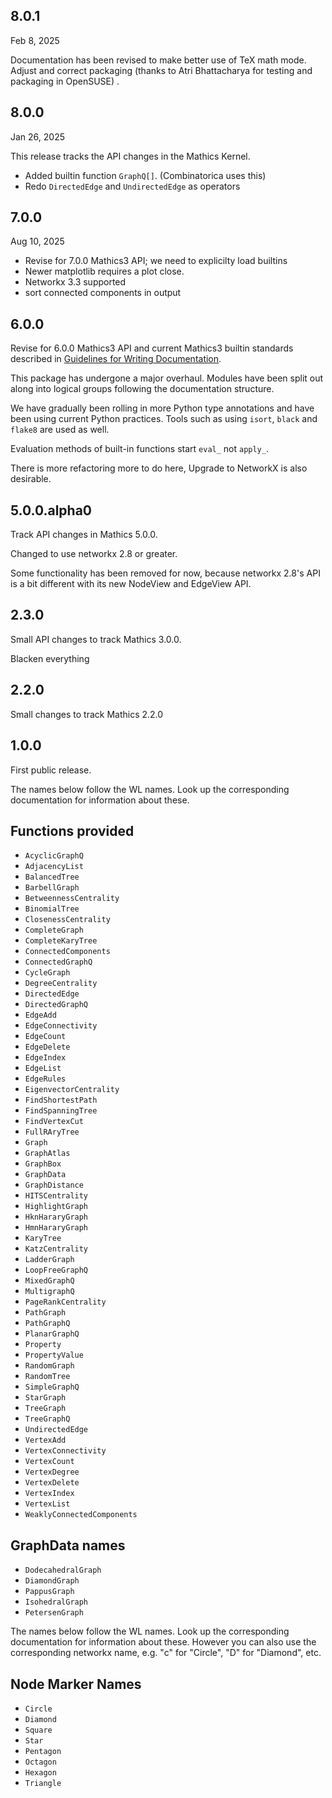 8.0.1
-----

Feb 8, 2025

Documentation has been revised to make better use of TeX math mode.
Adjust and correct packaging (thanks to Atri Bhattacharya for testing and packaging in OpenSUSE) .

8.0.0
-----

Jan 26, 2025

This release tracks the API changes in the Mathics Kernel.

* Added builtin function `GraphQ[]`. (Combinatorica uses this)
* Redo `DirectedEdge` and `UndirectedEdge` as operators

7.0.0
-----

Aug 10, 2025


* Revise for 7.0.0 Mathics3 API; we need to explicilty load builtins
* Newer matplotlib requires a plot close.
* Networkx 3.3 supported
* sort connected components in output


6.0.0
-----

Revise for 6.0.0 Mathics3 API and current Mathics3 builtin standards
described in [Guidelines for Writing
Documentation](https://mathics-development-guide.readthedocs.io/en/latest/extending/developing-code/extending/documentation-markup.html#guidelines-for-writing-documentation).

This package has undergone a major overhaul. Modules have been split out along into logical groups following the documentation structure.

We have gradually been rolling in more Python type annotations and
have been using current Python practices. Tools such as using
``isort``, ``black`` and ``flake8`` are used as well.

Evaluation methods of built-in functions start ``eval_`` not
``apply_``.

There is more refactoring more to do here, Upgrade to NetworkX is also
desirable.

5.0.0.alpha0
------------

Track API changes in Mathics 5.0.0.

Changed to use networkx 2.8 or greater.

Some functionality has been removed for now, because networkx 2.8's API is a bit different with its new NodeView and EdgeView API.

2.3.0
-----

Small API changes to track Mathics 3.0.0.

Blacken everything



2.2.0
-----

Small changes to track Mathics 2.2.0

1.0.0
-----

First public release.

The names below follow the WL names. Look up the corresponding documentation for information about these.

Functions provided
------------------

- ``AcyclicGraphQ``
- ``AdjacencyList``
- ``BalancedTree``
- ``BarbellGraph``
- ``BetweennessCentrality``
- ``BinomialTree``
- ``ClosenessCentrality``
- ``CompleteGraph``
- ``CompleteKaryTree``
- ``ConnectedComponents``
- ``ConnectedGraphQ``
- ``CycleGraph``
- ``DegreeCentrality``
- ``DirectedEdge``
- ``DirectedGraphQ``
- ``EdgeAdd``
- ``EdgeConnectivity``
- ``EdgeCount``
- ``EdgeDelete``
- ``EdgeIndex``
- ``EdgeList``
- ``EdgeRules``
- ``EigenvectorCentrality``
- ``FindShortestPath``
- ``FindSpanningTree``
- ``FindVertexCut``
- ``FullRAryTree``
- ``Graph``
- ``GraphAtlas``
- ``GraphBox``
- ``GraphData``
- ``GraphDistance``
- ``HITSCentrality``
- ``HighlightGraph``
- ``HknHararyGraph``
- ``HmnHararyGraph``
- ``KaryTree``
- ``KatzCentrality``
- ``LadderGraph``
- ``LoopFreeGraphQ``
- ``MixedGraphQ``
- ``MultigraphQ``
- ``PageRankCentrality``
- ``PathGraph``
- ``PathGraphQ``
- ``PlanarGraphQ``
- ``Property``
- ``PropertyValue``
- ``RandomGraph``
- ``RandomTree``
- ``SimpleGraphQ``
- ``StarGraph``
- ``TreeGraph``
- ``TreeGraphQ``
- ``UndirectedEdge``
- ``VertexAdd``
- ``VertexConnectivity``
- ``VertexCount``
- ``VertexDegree``
- ``VertexDelete``
- ``VertexIndex``
- ``VertexList``
- ``WeaklyConnectedComponents``


GraphData names
----------------

- ``DodecahedralGraph``
- ``DiamondGraph``
- ``PappusGraph``
- ``IsohedralGraph``
- ``PetersenGraph``

The names below follow the WL names. Look up the corresponding documentation for information about these.
However you can also use the corresponding networkx name, e.g. "c" for "Circle", "D" for "Diamond", etc.

Node Marker Names
----------------

- ``Circle``
- ``Diamond``
- ``Square``
- ``Star``
- ``Pentagon``
- ``Octagon``
- ``Hexagon``
- ``Triangle``
